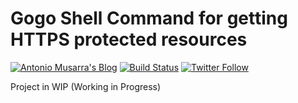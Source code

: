 # Gogo Shell Command for getting HTTPS protected resources
[![Antonio Musarra's Blog](https://img.shields.io/badge/maintainer-Antonio_Musarra's_Blog-purple.svg?colorB=6e60cc)](https://www.dontesta.it)
[![Build Status](https://travis-ci.org/amusarra/gogo-shell-tls-mutual-sample.svg?branch=develop)](https://travis-ci.org/amusarra/gogo-shell-tls-mutual-sample)
[![Twitter Follow](https://img.shields.io/twitter/follow/antonio_musarra.svg?style=social&label=%40antonio_musarra%20on%20Twitter&style=plastic)](https://twitter.com/antonio_musarra)

Project in WIP (Working in Progress)